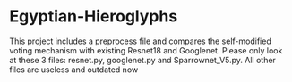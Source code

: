 # Egyptian-Hieroglyphs
This project includes a preprocess file and compares the self-modified voting mechanism with existing Resnet18 and Googlenet.
Please only look at these 3 files: resnet.py, googlenet.py and Sparrownet_V5.py.
All other files are useless and outdated now
